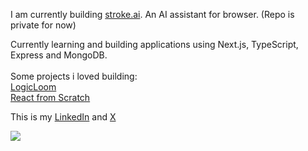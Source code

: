 I am currently building [stroke.ai](https://stroke-ai.framer.website/). An AI assistant for browser. (Repo is private for now)<br/>

Currently learning and building applications using Next.js, TypeScript, Express and MongoDB.<br/><br/>
Some projects i loved building:<br/>
[LogicLoom](https://github.com/monis07/logicloom)<br/>
[React from Scratch](https://github.com/monis07/my-own-react)<br/>

This is my [LinkedIn](https://www.linkedin.com/in/monisazeem) and [X](https://x.com/MonisAzeem)<br/>

![](https://komarev.com/ghpvc/?username=monis07&style=plastic)

<!--![Monis GitHub stats](https://github-readme-stats.vercel.app/api?username=monis07&theme=great-gatsby&show_icons=true&count_private=true)-->

<!--Languages i usually code in:<br/>-->
<!--[![Top Langs](https://github-readme-stats.vercel.app/api/top-langs/?username=monis07)](https://github.com/monis07/github-readme-stats)-->


